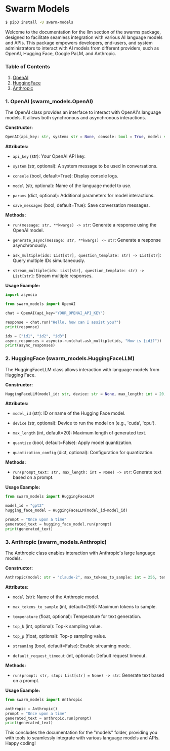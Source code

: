 # Swarm Models

```bash
$ pip3 install -U swarm-models
```

Welcome to the documentation for the llm section of the swarms package, designed to facilitate seamless integration with various AI language models and APIs. This package empowers developers, end-users, and system administrators to interact with AI models from different providers, such as OpenAI, Hugging Face, Google PaLM, and Anthropic.

### Table of Contents

1. [OpenAI](#openai)
2. [HuggingFace](#huggingface)
3. [Anthropic](#anthropic)

### 1. OpenAI (swarm_models.OpenAI)

The OpenAI class provides an interface to interact with OpenAI's language models. It allows both synchronous and asynchronous interactions.

**Constructor:**

```python
OpenAI(api_key: str, system: str = None, console: bool = True, model: str = None, params: dict = None, save_messages: bool = True)
```

**Attributes:**

- `api_key` (str): Your OpenAI API key.

- `system` (str, optional): A system message to be used in conversations.

- `console` (bool, default=True): Display console logs.

- `model` (str, optional): Name of the language model to use.

- `params` (dict, optional): Additional parameters for model interactions.

- `save_messages` (bool, default=True): Save conversation messages.

**Methods:**

- `run(message: str, **kwargs) -> str`: Generate a response using the OpenAI model.

- `generate_async(message: str, **kwargs) -> str`: Generate a response asynchronously.

- `ask_multiple(ids: List[str], question_template: str) -> List[str]`: Query multiple IDs simultaneously.

- `stream_multiple(ids: List[str], question_template: str) -> List[str]`: Stream multiple responses.

**Usage Example:**

```python
import asyncio

from swarm_models import OpenAI

chat = OpenAI(api_key="YOUR_OPENAI_API_KEY")

response = chat.run("Hello, how can I assist you?")
print(response)

ids = ["id1", "id2", "id3"]
async_responses = asyncio.run(chat.ask_multiple(ids, "How is {id}?"))
print(async_responses)
```

### 2. HuggingFace (swarm_models.HuggingFaceLLM)

The HuggingFaceLLM class allows interaction with language models from Hugging Face.

**Constructor:**

```python
HuggingFaceLLM(model_id: str, device: str = None, max_length: int = 20, quantize: bool = False, quantization_config: dict = None)
```

**Attributes:**

- `model_id` (str): ID or name of the Hugging Face model.

- `device` (str, optional): Device to run the model on (e.g., 'cuda', 'cpu').

- `max_length` (int, default=20): Maximum length of generated text.

- `quantize` (bool, default=False): Apply model quantization.

- `quantization_config` (dict, optional): Configuration for quantization.

**Methods:**

- `run(prompt_text: str, max_length: int = None) -> str`: Generate text based on a prompt.

**Usage Example:**

```python
from swarm_models import HuggingFaceLLM

model_id = "gpt2"
hugging_face_model = HuggingFaceLLM(model_id=model_id)

prompt = "Once upon a time"
generated_text = hugging_face_model.run(prompt)
print(generated_text)
```

### 3. Anthropic (swarm_models.Anthropic)

The Anthropic class enables interaction with Anthropic's large language models.

**Constructor:**

```python
Anthropic(model: str = "claude-2", max_tokens_to_sample: int = 256, temperature: float = None, top_k: int = None, top_p: float = None, streaming: bool = False, default_request_timeout: int = None)
```

**Attributes:**

- `model` (str): Name of the Anthropic model.

- `max_tokens_to_sample` (int, default=256): Maximum tokens to sample.

- `temperature` (float, optional): Temperature for text generation.

- `top_k` (int, optional): Top-k sampling value.

- `top_p` (float, optional): Top-p sampling value.

- `streaming` (bool, default=False): Enable streaming mode.

- `default_request_timeout` (int, optional): Default request timeout.

**Methods:**

- `run(prompt: str, stop: List[str] = None) -> str`: Generate text based on a prompt.

**Usage Example:**

```python
from swarm_models import Anthropic

anthropic = Anthropic()
prompt = "Once upon a time"
generated_text = anthropic.run(prompt)
print(generated_text)
```

This concludes the documentation for the "models" folder, providing you with tools to seamlessly integrate with various language models and APIs. Happy coding!
